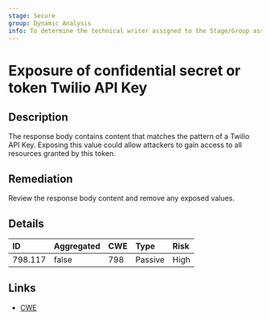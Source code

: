 ```yaml
---
stage: Secure
group: Dynamic Analysis
info: To determine the technical writer assigned to the Stage/Group associated with this page, see https://handbook.gitlab.com/handbook/product/ux/technical-writing/#assignments
---
```


# Exposure of confidential secret or token Twilio API Key

## Description

The response body contains content that matches the pattern of a Twilio API Key.
Exposing this value could allow attackers to gain access to all resources granted by this token.

## Remediation

Review the response body content and remove any exposed values.

## Details

| ID | Aggregated | CWE | Type | Risk |
|:---|:--------|:--------|:--------|:--------|
| 798.117 | false | 798 | Passive | High |

## Links

- [CWE](https://cwe.mitre.org/data/definitions/798.html)
